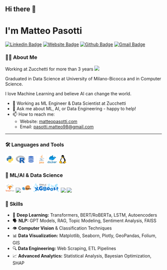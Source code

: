 ## Hi there 👋
# I'm Matteo Pasotti

[![Linkedin Badge](https://img.shields.io/badge/-LinkedIn-blue?style=for-the-badge&logo=Linkedin&logoColor=white&link=https://www.linkedin.com/in/matteo-pasotti-0a7289211/)](https://www.linkedin.com/in/matteo-pasotti-0a7289211/)
[![Website Badge](https://img.shields.io/badge/-Website-darkgreen?style=for-the-badge&labelColor=green&logo=chrome&logoColor=white&link=https://matteopasotti.com/)](https://matteopasotti.com/)
[![Github Badge](https://img.shields.io/badge/-github-black?style=for-the-badge&labelColor=black&logo=github&logoColor=white&link=https://github.com/pasottimatteo98)](https://github.com/pasottimatteo98)
[![Gmail Badge](https://img.shields.io/badge/-Gmail-c14438?style=for-the-badge&logo=Gmail&logoColor=white&link=mailto:pasotti.matteo98@gmail.com)](mailto:pasotti.matteo98@gmail.com)

### 👨‍💻 About Me

Working at Zucchetti for more than 3 years <img src="https://www.zucchetti.it/website/templates/website/img/z-logo.svg" width="80px">  

Graduated in Data Science at University of Milano-Bicocca and in Computer Science.  

I love Machine Learning and believe AI can change the world.

- 💼 Working as ML Engineer & Data Scientist at Zucchetti
- 💬 Ask me about ML, AI, or Data Engineering - happy to help!
- 📫 How to reach me: 
  - Website: [matteopasotti.com](https://matteopasotti.com)
  - Email: <a href="MAILTO:pasotti.matteo98@gmail.com">pasotti.matteo98@gmail.com</a> 

---

### 🛠️ Languages and Tools  

<p align="left">
  <code><img height="30" src="https://raw.githubusercontent.com/github/explore/80688e429a7d4ef2fca1e82350fe8e3517d3494d/topics/python/python.png"></code>
  <code><img height="30" src="https://raw.githubusercontent.com/github/explore/80688e429a7d4ef2fca1e82350fe8e3517d3494d/topics/r/r.png"></code>
  <code><img height="30" src="https://raw.githubusercontent.com/github/explore/80688e429a7d4ef2fca1e82350fe8e3517d3494d/topics/sql/sql.png"></code>
  <code><img height="30" src="https://raw.githubusercontent.com/github/explore/80688e429a7d4ef2fca1e82350fe8e3517d3494d/topics/java/java.png"></code>
  <code><img height="30" src="https://raw.githubusercontent.com/github/explore/80688e429a7d4ef2fca1e82350fe8e3517d3494d/topics/docker/docker.png"></code>
  <code><img height="30" src="https://raw.githubusercontent.com/github/explore/80688e429a7d4ef2fca1e82350fe8e3517d3494d/topics/linux/linux.png"></code>
</p>

### 🧠 ML/AI & Data Science

<p align="left">
  <code><img height="30" src="https://raw.githubusercontent.com/github/explore/80688e429a7d4ef2fca1e82350fe8e3517d3494d/topics/tensorflow/tensorflow.png"></code>
  <code><img height="30" src="https://raw.githubusercontent.com/pytorch/pytorch/master/docs/source/_static/img/pytorch-logo-dark.svg"></code>
  <code><img height="30" src="https://raw.githubusercontent.com/github/explore/80688e429a7d4ef2fca1e82350fe8e3517d3494d/topics/scikit-learn/scikit-learn.png"></code>
  <code><img height="30" src="https://raw.githubusercontent.com/dmlc/dmlc.github.io/master/img/logo-m/xgboost.png"></code>
  <code><img height="30" src="https://raw.githubusercontent.com/pandas-dev/pandas/master/web/pandas/static/img/pandas_mark.svg"></code>
  <code><img height="30" src="https://raw.githubusercontent.com/numpy/numpy/main/branding/icons/numpylogo.svg"></code>
</p>

### 🚀 Skills

- 🧠 **Deep Learning:** Transformers, BERT/RoBERTa, LSTM, Autoencoders
- 🗣️ **NLP:** GPT Models, RAG, Topic Modeling, Sentiment Analysis, FAISS
- 👁️ **Computer Vision** & Classification Techniques
- 📊 **Data Visualization:** Matplotlib, Seaborn, Plotly, GeoPandas, Folium, GIS
- 🔍 **Data Engineering:** Web Scraping, ETL Pipelines
- 📈 **Advanced Analytics:** Statistical Analysis, Bayesian Optimization, SHAP

